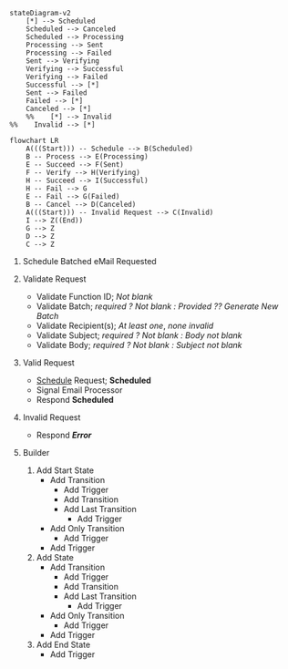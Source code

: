 ```mermaid
stateDiagram-v2
    [*] --> Scheduled
    Scheduled --> Canceled
    Scheduled --> Processing
    Processing --> Sent
    Processing --> Failed
    Sent --> Verifying
    Verifying --> Successful
    Verifying --> Failed
    Successful --> [*]
    Sent --> Failed
    Failed --> [*]
    Canceled --> [*]
    %%    [*] --> Invalid
%%    Invalid --> [*]
```

```mermaid
flowchart LR
    A(((Start))) -- Schedule --> B(Scheduled)
    B -- Process --> E(Processing)
    E -- Succeed --> F(Sent)
    F -- Verify --> H(Verifying)
    H -- Succeed --> I(Successful)
    H -- Fail --> G
    E -- Fail --> G(Failed)
    B -- Cancel --> D(Canceled)
    A(((Start))) -- Invalid Request --> C(Invalid)
    I --> Z((End))
    G --> Z
    D --> Z
    C --> Z
```

1. Schedule Batched eMail Requested
1. Validate Request
    * Validate Function ID; _Not blank_
    * Validate Batch; _required ? Not blank : Provided ?? Generate New Batch_
    * Validate Recipient(s); _At least one_, _none invalid_
    * Validate Subject; _required ? Not blank : Body not blank_
    * Validate Body; _required ? Not blank : Subject not blank_
1. Valid Request
    * <u>Schedule</u> Request; **Scheduled**
    * Signal Email Processor
    * Respond **Scheduled**
1. Invalid Request
    * Respond ***Error***


1. Builder
    1. Add Start State
        * Add Transition
            * Add Trigger
            * Add Transition
            * Add Last Transition
                * Add Trigger
        * Add Only Transition
            * Add Trigger
        * Add Trigger
    1. Add State
        * Add Transition
            * Add Trigger
            * Add Transition
            * Add Last Transition
                * Add Trigger
        * Add Only Transition
            * Add Trigger
        * Add Trigger
    1. Add End State
        * Add Trigger
